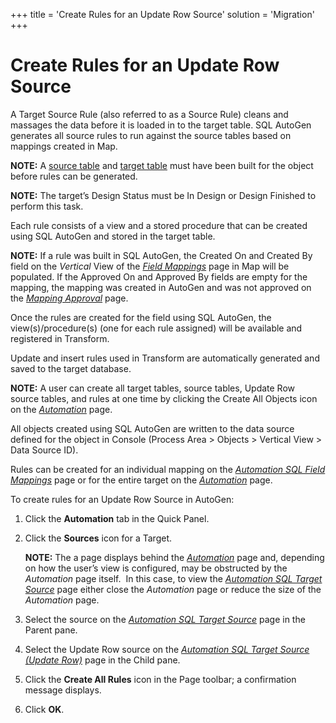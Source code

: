 +++
title = 'Create Rules for an Update Row Source'
solution = 'Migration'
+++

# Create Rules for an Update Row Source

A Target Source Rule (also referred to as a Source Rule) cleans and
massages the data before it is loaded in to the target table. SQL
AutoGen generates all source rules to run against the source tables
based on mappings created in Map.

**NOTE:** A [source table](Build_Source_Tables.htm) and [target
table](Build_Target_Tables.htm) must have been built for the object
before rules can be generated.

**NOTE:** The target’s Design Status must be In Design or Design
Finished to perform this task.

Each rule consists of a view and a stored procedure that can be created
using SQL AutoGen and stored in the target table.

**NOTE:** If a rule was built in SQL AutoGen, the Created On and Created
By field on the *Vertical* View of the *[Field
Mappings](../../Map/Page_Desc/Field_Mappings_H.htm)* page in Map will be
populated. If the Approved On and Approved By fields are empty for the
mapping, the mapping was created in AutoGen and was not approved on the
*[Mapping Approval](../../Map/Page_Desc/Mapping_Approval_H.htm)* page.

Once the rules are created for the field using SQL AutoGen, the
view(s)/procedure(s) (one for each rule assigned) will be available and
registered in Transform.

Update and insert rules used in Transform are automatically generated
and saved to the target database.

<span style="font-weight: bold;">NOTE:</span> A user can create all
target tables, source tables, Update Row source tables, and rules at one
time by clicking the Create All Objects icon on the
<span style="font-style: italic;">[Automation](../Page_Desc/Automation_page.htm)</span>
page.

All objects created using SQL AutoGen are written to the data source
defined for the object in Console (Process Area \> Objects \> Vertical
View \> Data Source ID).

Rules can be created for an individual mapping on the *[Automation SQL
Field Mappings](../Page_Desc/Automation_SQL_Field_Mappings_H.htm)* page
or for the entire target on the
*[Automation](../Page_Desc/Automation_page.htm)* page.

To create rules for an Update Row Source in AutoGen:

1.  Click the **Automation** tab in the Quick Panel.

2.  Click the **Sources** icon for a Target.
    
    **NOTE:** The a page displays behind the
    *[Automation](../Page_Desc/Automation_page.htm)* page and, depending
    on how the user’s view is configured, may be obstructed by the
    *Automation* page itself.  In this case, to view the *[Automation
    SQL Target Source](../Page_Desc/Automation_SQL_Target_Source.htm)*
    page either close the *Automation* page or reduce the size of the
    *Automation* page.

3.  Select the source on the
    <span style="font-style: italic;">[Automation SQL Target
    Source](../Page_Desc/Automation_SQL_Target_Source.htm)</span> page
    in the Parent pane.

4.  Select the Update Row source on the
    <span style="font-style: italic;">[Automation SQL Target Source
    (Update
    Row)](../Page_Desc/Automation_SQL_Target_Source_Update_Row.htm)</span>
    page in the Child pane.

5.  Click the **Create All Rules** icon in the Page toolbar; a
    confirmation message displays.

6.  Click **OK**.
